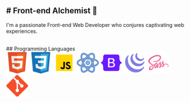 <h2># Front-end Alchemist 🌟 </h2>

<p>I'm a passionate Front-end Web Developer who conjures captivating web experiences.</p>
<br>
## Programming Languages
<div><img src = 'https://github.com/stharavi01/stharavi01/blob/main/html.svg' width='60'/> <img src = 'https://github.com/stharavi01/stharavi01/blob/main/css.svg' width='60'/> <img src = 'https://github.com/stharavi01/stharavi01/blob/main/icons8-javascript-480.svg' width='60'/> <img src = 'https://github.com/stharavi01/stharavi01/blob/main/icons8-react-480.svg' width='60'/> <img src = 'https://github.com/stharavi01/stharavi01/blob/main/icons8-bootstrap-480.svg' width='60'/> <img src = 'https://github.com/stharavi01/stharavi01/blob/main/icons8-jquery-500.svg' width='60'/> <img src = 'https://github.com/stharavi01/stharavi01/blob/main/icons8-sass-480.svg' width='60'/> <img src = 'https://github.com/stharavi01/stharavi01/blob/main/git.svg' width='60'> </div> 
